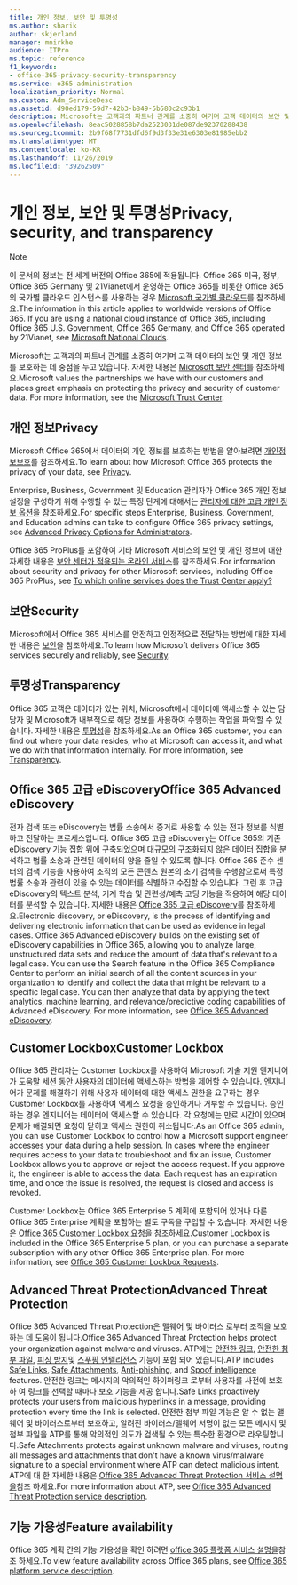 ```yaml
---
title: 개인 정보, 보안 및 투명성
ms.author: sharik
author: skjerland
manager: mnirkhe
audience: ITPro
ms.topic: reference
f1_keywords:
- office-365-privacy-security-transparency
ms.service: o365-administration
localization_priority: Normal
ms.custom: Adm_ServiceDesc
ms.assetid: d90ed179-59d7-42b3-b849-5b580c2c93b1
description: Microsoft는 고객과의 파트너 관계를 소중히 여기며 고객 데이터의 보안 및 개인 정보를 보호하는 데 중점을 두고 있습니다. 자세한 내용은 Microsoft 보안 센터를 참조하세요.
ms.openlocfilehash: 8eac5028858b7da2523031de087de92370288438
ms.sourcegitcommit: 2b9f68f7731dfd6f9d3f33e31e6303e81985ebb2
ms.translationtype: MT
ms.contentlocale: ko-KR
ms.lasthandoff: 11/26/2019
ms.locfileid: "39262509"
---
```

# <a name="privacy-security-and-transparency"></a><span data-ttu-id="3876c-104">개인 정보, 보안 및 투명성</span><span class="sxs-lookup"><span data-stu-id="3876c-104">Privacy, security, and transparency</span></span>

> [!NOTE]
> <span data-ttu-id="3876c-p102">이 문서의 정보는 전 세계 버전의 Office 365에 적용됩니다. Office 365 미국, 정부, Office 365 Germany 및 21Vianet에서 운영하는 Office 365를 비롯한 Office 365의 국가별 클라우드 인스턴스를 사용하는 경우 [Microsoft 국가별 클라우드](https://go.microsoft.com/fwlink/?linkid=841582)를 참조하세요.</span><span class="sxs-lookup"><span data-stu-id="3876c-p102">The information in this article applies to worldwide versions of Office 365. If you are using a national cloud instance of Office 365, including Office 365 U.S. Government, Office 365 Germany, and Office 365 operated by 21Vianet, see [Microsoft National Clouds](https://go.microsoft.com/fwlink/?linkid=841582).</span></span> 
  
<span data-ttu-id="3876c-p103">Microsoft는 고객과의 파트너 관계를 소중히 여기며 고객 데이터의 보안 및 개인 정보를 보호하는 데 중점을 두고 있습니다. 자세한 내용은 [Microsoft 보안 센터](https://go.microsoft.com/fwlink/?LinkID=717951&amp;clcid=0x409)를 참조하세요.</span><span class="sxs-lookup"><span data-stu-id="3876c-p103">Microsoft values the partnerships we have with our customers and places great emphasis on protecting the privacy and security of customer data. For more information, see the [Microsoft Trust Center](https://go.microsoft.com/fwlink/?LinkID=717951&amp;clcid=0x409).</span></span>
  
## <a name="privacy"></a><span data-ttu-id="3876c-109">개인 정보</span><span class="sxs-lookup"><span data-stu-id="3876c-109">Privacy</span></span>

<span data-ttu-id="3876c-110">Microsoft Office 365에서 데이터의 개인 정보를 보호하는 방법을 알아보려면 [개인정보보호](https://go.microsoft.com/fwlink/?LinkID=717953&amp;clcid=0x409)를 참조하세요.</span><span class="sxs-lookup"><span data-stu-id="3876c-110">To learn about how Microsoft Office 365 protects the privacy of your data, see [Privacy](https://go.microsoft.com/fwlink/?LinkID=717953&amp;clcid=0x409).</span></span> 
  
<span data-ttu-id="3876c-111">Enterprise, Business, Government 및 Education 관리자가 Office 365 개인 정보 설정을 구성하기 위해 수행할 수 있는 특정 단계에 대해서는 [관리자에 대한 고급 개인 정보 옵션](https://go.microsoft.com/fwlink/p/?LinkID=285202)을 참조하세요.</span><span class="sxs-lookup"><span data-stu-id="3876c-111">For specific steps Enterprise, Business, Government, and Education admins can take to configure Office 365 privacy settings, see [Advanced Privacy Options for Administrators](https://go.microsoft.com/fwlink/p/?LinkID=285202).</span></span>
  
<span data-ttu-id="3876c-112">Office 365 ProPlus를 포함하여 기타 Microsoft 서비스의 보안 및 개인 정보에 대한 자세한 내용은 [보안 센터가 적용되는 온라인 서비스](https://www.microsoft.com/trustcenter/default.aspx)를 참조하세요.</span><span class="sxs-lookup"><span data-stu-id="3876c-112">For information about security and privacy for other Microsoft services, including Office 365 ProPlus, see [To which online services does the Trust Center apply?](https://www.microsoft.com/trustcenter/default.aspx)</span></span>
  
## <a name="security"></a><span data-ttu-id="3876c-113">보안</span><span class="sxs-lookup"><span data-stu-id="3876c-113">Security</span></span>

<span data-ttu-id="3876c-114">Microsoft에서 Office 365 서비스를 안전하고 안정적으로 전달하는 방법에 대한 자세한 내용은 [보안](https://go.microsoft.com/fwlink/?LinkID=717954&amp;clcid=0x409)을 참조하세요.</span><span class="sxs-lookup"><span data-stu-id="3876c-114">To learn how Microsoft delivers Office 365 services securely and reliably, see [Security](https://go.microsoft.com/fwlink/?LinkID=717954&amp;clcid=0x409).</span></span>
  
## <a name="transparency"></a><span data-ttu-id="3876c-115">투명성</span><span class="sxs-lookup"><span data-stu-id="3876c-115">Transparency</span></span>

<span data-ttu-id="3876c-p104">Office 365 고객은 데이터가 있는 위치, Microsoft에서 데이터에 액세스할 수 있는 담당자 및 Microsoft가 내부적으로 해당 정보를 사용하여 수행하는 작업을 파악할 수 있습니다. 자세한 내용은 [투명성](https://go.microsoft.com/fwlink/?LinkID=717955&amp;clcid=0x409)을 참조하세요.</span><span class="sxs-lookup"><span data-stu-id="3876c-p104">As an Office 365 customer, you can find out where your data resides, who at Microsoft can access it, and what we do with that information internally. For more information, see [Transparency](https://go.microsoft.com/fwlink/?LinkID=717955&amp;clcid=0x409).</span></span>
  
## <a name="office-365-advanced-ediscovery"></a><span data-ttu-id="3876c-118">Office 365 고급 eDiscovery</span><span class="sxs-lookup"><span data-stu-id="3876c-118">Office 365 Advanced eDiscovery</span></span>

<span data-ttu-id="3876c-p105">전자 검색 또는 eDiscovery는 법률 소송에서 증거로 사용할 수 있는 전자 정보를 식별하고 전달하는 프로세스입니다. Office 365 고급 eDiscovery는 Office 365의 기존 eDiscovery 기능 집합 위에 구축되었으며 대규모의 구조화되지 않은 데이터 집합을 분석하고 법률 소송과 관련된 데이터의 양을 줄일 수 있도록 합니다. Office 365 준수 센터의 검색 기능을 사용하여 조직의 모든 콘텐츠 원본의 초기 검색을 수행함으로써 특정 법률 소송과 관련이 있을 수 있는 데이터를 식별하고 수집할 수 있습니다. 그런 후 고급 eDiscovery의 텍스트 분석, 기계 학습 및 관련성/예측 코딩 기능을 적용하여 해당 데이터를 분석할 수 있습니다. 자세한 내용은 [Office 365 고급 eDiscovery](https://go.microsoft.com/fwlink/?LinkID=717971&amp;clcid=0x409)를 참조하세요.</span><span class="sxs-lookup"><span data-stu-id="3876c-p105">Electronic discovery, or eDiscovery, is the process of identifying and delivering electronic information that can be used as evidence in legal cases. Office 365 Advanced eDiscovery builds on the existing set of eDiscovery capabilities in Office 365, allowing you to analyze large, unstructured data sets and reduce the amount of data that's relevant to a legal case. You can use the Search feature in the Office 365 Compliance Center to perform an initial search of all the content sources in your organization to identify and collect the data that might be relevant to a specific legal case. You can then analyze that data by applying the text analytics, machine learning, and relevance/predictive coding capabilities of Advanced eDiscovery. For more information, see [Office 365 Advanced eDiscovery](https://go.microsoft.com/fwlink/?LinkID=717971&amp;clcid=0x409).</span></span>
  
## <a name="customer-lockbox"></a><span data-ttu-id="3876c-124">Customer Lockbox</span><span class="sxs-lookup"><span data-stu-id="3876c-124">Customer Lockbox</span></span>

<span data-ttu-id="3876c-p106">Office 365 관리자는 Customer Lockbox를 사용하여 Microsoft 기술 지원 엔지니어가 도움말 세션 동안 사용자의 데이터에 액세스하는 방법을 제어할 수 있습니다. 엔지니어가 문제를 해결하기 위해 사용자 데이터에 대한 액세스 권한을 요구하는 경우 Customer Lockbox를 사용하여 액세스 요청을 승인하거나 거부할 수 있습니다. 승인하는 경우 엔지니어는 데이터에 액세스할 수 있습니다. 각 요청에는 만료 시간이 있으며 문제가 해결되면 요청이 닫히고 액세스 권한이 취소됩니다.</span><span class="sxs-lookup"><span data-stu-id="3876c-p106">As an Office 365 admin, you can use Customer Lockbox to control how a Microsoft support engineer accesses your data during a help session. In cases where the engineer requires access to your data to troubleshoot and fix an issue, Customer Lockbox allows you to approve or reject the access request. If you approve it, the engineer is able to access the data. Each request has an expiration time, and once the issue is resolved, the request is closed and access is revoked.</span></span>
  
<span data-ttu-id="3876c-p107">Customer Lockbox는 Office 365 Enterprise 5 계획에 포함되어 있거나 다른 Office 365 Enterprise 계획을 포함하는 별도 구독을 구입할 수 있습니다. 자세한 내용은 [Office 365 Customer Lockbox 요청](https://go.microsoft.com/fwlink/?LinkID=717969&amp;clcid=0x409)을 참조하세요.</span><span class="sxs-lookup"><span data-stu-id="3876c-p107">Customer Lockbox is included in the Office 365 Enterprise 5 plan, or you can purchase a separate subscription with any other Office 365 Enterprise plan. For more information, see [Office 365 Customer Lockbox Requests](https://go.microsoft.com/fwlink/?LinkID=717969&amp;clcid=0x409).</span></span>
  
## <a name="advanced-threat-protection"></a><span data-ttu-id="3876c-131">Advanced Threat Protection</span><span class="sxs-lookup"><span data-stu-id="3876c-131">Advanced Threat Protection</span></span>

<span data-ttu-id="3876c-132">Office 365 Advanced Threat Protection은 맬웨어 및 바이러스 로부터 조직을 보호 하는 데 도움이 됩니다.</span><span class="sxs-lookup"><span data-stu-id="3876c-132">Office 365 Advanced Threat Protection helps protect your organization against malware and viruses.</span></span> <span data-ttu-id="3876c-133">ATP에는 [안전한 링크](https://docs.microsoft.com/office365/securitycompliance/atp-safe-links), [안전한 첨부 파일](https://docs.microsoft.com/office365/securitycompliance/atp-safe-attachments), [피싱 방지](https://docs.microsoft.com/office365/securitycompliance/atp-anti-phishing)및 [스푸핑 인텔리전스](https://docs.microsoft.com/office365/securitycompliance/learn-about-spoof-intelligence) 기능이 포함 되어 있습니다.</span><span class="sxs-lookup"><span data-stu-id="3876c-133">ATP includes [Safe Links](https://docs.microsoft.com/office365/securitycompliance/atp-safe-links), [Safe Attachments](https://docs.microsoft.com/office365/securitycompliance/atp-safe-attachments), [Anti-phishing](https://docs.microsoft.com/office365/securitycompliance/atp-anti-phishing), and [Spoof intelligence](https://docs.microsoft.com/office365/securitycompliance/learn-about-spoof-intelligence) features.</span></span> <span data-ttu-id="3876c-134">안전한 링크는 메시지의 악의적인 하이퍼링크 로부터 사용자를 사전에 보호 하 여 링크를 선택할 때마다 보호 기능을 제공 합니다.</span><span class="sxs-lookup"><span data-stu-id="3876c-134">Safe Links proactively protects your users from malicious hyperlinks in a message, providing protection every time the link is selected.</span></span> <span data-ttu-id="3876c-135">안전한 첨부 파일 기능은 알 수 없는 맬웨어 및 바이러스로부터 보호하고, 알려진 바이러스/맬웨어 서명이 없는 모든 메시지 및 첨부 파일을 ATP를 통해 악의적인 의도가 검색될 수 있는 특수한 환경으로 라우팅합니다.</span><span class="sxs-lookup"><span data-stu-id="3876c-135">Safe Attachments protects against unknown malware and viruses, routing all messages and attachments that don't have a known virus/malware signature to a special environment where ATP can detect malicious intent.</span></span> <span data-ttu-id="3876c-136">ATP에 대 한 자세한 내용은 [Office 365 Advanced Threat Protection 서비스 설명을](../office-365-advanced-threat-protection-service-description.md)참조 하세요.</span><span class="sxs-lookup"><span data-stu-id="3876c-136">For more information about ATP, see [Office 365 Advanced Threat Protection service description](../office-365-advanced-threat-protection-service-description.md).</span></span>
  
## <a name="feature-availability"></a><span data-ttu-id="3876c-137">기능 가용성</span><span class="sxs-lookup"><span data-stu-id="3876c-137">Feature availability</span></span>

<span data-ttu-id="3876c-138">Office 365 계획 간의 기능 가용성을 확인 하려면 [office 365 플랫폼 서비스 설명을](office-365-platform-service-description.md)참조 하세요.</span><span class="sxs-lookup"><span data-stu-id="3876c-138">To view feature availability across Office 365 plans, see [Office 365 platform service description](office-365-platform-service-description.md).</span></span>
  